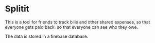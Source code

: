 # Splitit

This is a tool for friends to track bills and other shared expenses, so that everyone gets paid back. so that everyone can see who they owe. 

The data is stored in a firebase database. 

